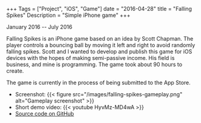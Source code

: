 +++
Tags = ["Project", "iOS", "Game"]
date = "2016-04-28"
title = "Falling Spikes"
Description = "Simple iPhone game"
+++

January 2016 -- July 2016

Falling Spikes is an iPhone game based on an idea by Scott Chapman. The player controls a bouncing ball by moving it left and right to avoid randomly falling spikes. Scott and I wanted to develop and publish this game for iOS devices with the hopes of making semi-passive income. His field is business, and mine is programming. The game took about 90 hours to create.

The game is currently in the process of being submitted to the App Store.

- Screenshot: {{< figure src="/images/falling-spikes-gameplay.png" alt="Gameplay screenshot" >}}
- Short demo video: {{< youtube HyvMz-MD4wA >}}
- [Source code on GitHub](https://github.com/tylermumford/falling-spikes)